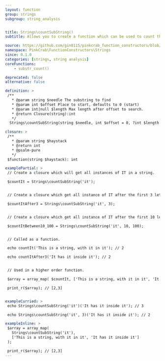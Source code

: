 ```yaml
---
layout: function
group: strings
subgroup: string_analysis


title: Strings\countSubString()
subtitle: Allows you to create a function which can be used to count the occurrence of a substring in a string. Allowing for the setting of an optional offset and limit. These can either be used as part of a Higher Order Function such as array_map() or as part of a compiled/pipe function.

source: https://github.com/gin0115/pinkcrab_function_constructors/blob/master/src/strings.php#L424
namespace: PinkCrab\FunctionConstructors\Strings
since: 0.1.0
categories: [strings, string analysis]
coreFunctions: 
    - substr_count()

deprecated: false
alternative: false

definition: >
 /**
   * @param string $needle The substring to find
   * @param int $offset Place to start, defaults to 0 (start)
   * @param int|null $length Max length after offset to search.
   * @return Closure(string):int
   */
  Strings\countSubString(string $needle, int $offset = 0, ?int $length = null): Closure

closure: >
 /**
   * @param string $haystack 
   * @return int
   * @psalm-pure
   */ 
 $function(string $haystack): int

examplePartial: >
 // Create a closure which will get all instances of IT in a string.

 $countIt = Strings\countSubString('it'); 


 // Create a closure which get all instance of IT after the first 3 letters in a string.

 $countItAfter3 = Strings\countSubString('it', 3);


 // Create a closure which get all instance of IT after the first 10 letters in a string, but only search the first 100 letters.

 $countItBetween10_100 = Strings\countSubString('it', 10, 100);


 // Called as a function.

 echo countIt('This is a string, with it in it'); // 2

 echo countItAfter3('It has it inside it'); // 2


 // Used in a higher order function.

 $array = array_map( $countIt, ['This is a string, with it in it', 'It has it inside it']);

 print_r($array); // [2,3]


exampleCurried: >
 echo Strings\countSubString('it')('It has it inside it'); // 3

 echo Strings\countSubString('it', 3)('It has it inside it'); // 2

exampleInline: >
 $array = array_map( 
   Strings\countSubString('it'), 
   ['This is a string, with it in it', 'It has it inside it']
 );

 print_r($array); // [2,3]
---
```


